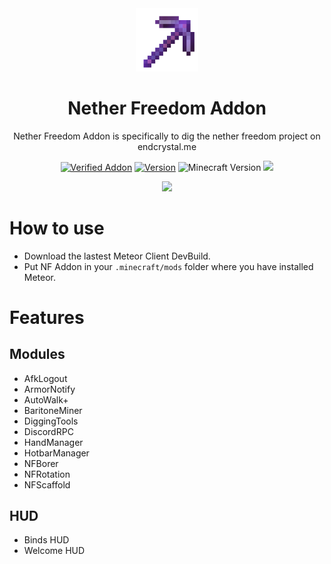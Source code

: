 <div align="center">
  <!-- Logo and Title -->
  <img src="/src/main/resources/assets/icon.png" alt="logo" width="20%"/>
  <h1>Nether Freedom Addon</h1>
  <p>Nether Freedom Addon is specifically to dig the nether freedom project on endcrystal.me</p>

  <!-- Fancy badges -->
  <a href="https://anticope.pages.dev/addons"><img src="https://img.shields.io/badge/Verified%20Addon-Not Yet :(-blueviolet" alt="Verified Addon"></a>
  <a href="https://github.com/PoopenfartenDevelopment/NetherFreedom-Addon/releases"><img src="https://img.shields.io/badge/Version-v1.4-blueviolet" alt="Version"></a>
  <img src="https://img.shields.io/badge/Minecraft%20Version-1.20.2-blueviolet" alt="Minecraft Version">
  <img src="https://img.shields.io/github/downloads/PoopenfartenDevelopment/NetherFreedom-Addon/total?color=blueviolet&label=Downloads">
</div>

<div align="center">
  <a href="https://discord.gg/u3XNcDZyrY"><img src="https://invidget.switchblade.xyz/u3XNcDZyrY"></a>
</div>

# How to use
- Download the lastest Meteor Client DevBuild.
- Put NF Addon in your `.minecraft/mods` folder where you have installed Meteor.

# Features
## Modules
- AfkLogout
- ArmorNotify
- AutoWalk+
- BaritoneMiner
- DiggingTools
- DiscordRPC
- HandManager
- HotbarManager
- NFBorer
- NFRotation
- NFScaffold

## HUD
- Binds HUD
- Welcome HUD
